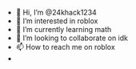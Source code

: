 - 👋 Hi, I’m @24khack1234
- 👀 I’m interested in roblox
- 🌱 I’m currently learning math
- 💞️ I’m looking to collaborate on idk
- 📫 How to reach me on roblox
- 

<!---
24khack1234/24khack1234 is a ✨ special ✨ repository because its `README.md` (this file) appears on your GitHub profile.
You can click the Preview link to take a look at your changes.
--->
